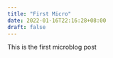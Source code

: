 ```yaml
---
title: "First Micro"
date: 2022-01-16T22:16:28+08:00
draft: false
---
```


This is the first microblog post

